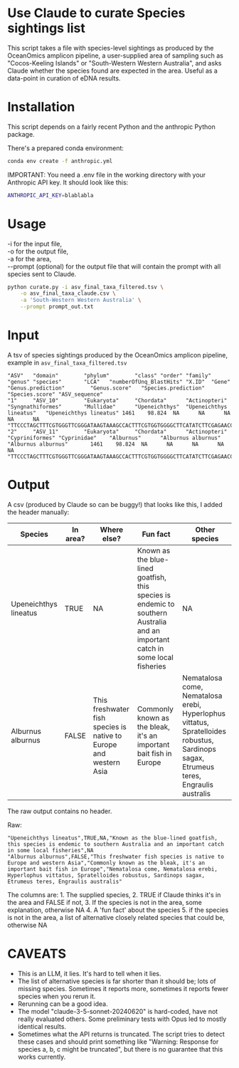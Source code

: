 # Use Claude to curate Species sightings list

This script takes a file with species-level sightings as produced by the OceanOmics amplicon pipeline, a user-supplied area of sampling such as "Cocos-Keeling Islands" or "South-Western Western Australia", and asks Claude whether the species found are expected in the area. Useful as a data-point in curation of eDNA results.

# Installation

This script depends on a fairly recent Python and the anthropic Python package.

There's a prepared conda environment:

```bash
conda env create -f anthropic.yml
```

IMPORTANT: You need a .env file in the working directory with your Anthropic API key. It should look like this:

```bash
ANTHROPIC_API_KEY=blablabla
```

# Usage

-i for the input file,  
-o for the output file,  
-a for the area,  
--prompt (optional) for the output file that will contain the prompt with all species sent to Claude.  

```bash
python curate.py -i asv_final_taxa_filtered.tsv \
	-o asv_final_taxa_claude.csv \
	-a 'South-Western Western Australia' \
	--prompt prompt_out.txt
```

# Input

A tsv of species sightings produced by the OceanOmics amplicon pipeline, example in `asv_final_taxa_filtered.tsv`

```
"ASV"   "domain"        "phylum"        "class" "order" "family"        "genus" "species"       "LCA"   "numberOfUnq_BlastHits" "X.ID"  "Gene"  "Genus.prediction"        "Genus.score"   "Species.prediction"    "Species.score" "ASV_sequence"
"1"     "ASV_10"        "Eukaryota"     "Chordata"      "Actinopteri"   "Syngnathiformes"       "Mullidae"      "Upeneichthys"  "Upeneichthys lineatus"   "Upeneichthys lineatus" 1461    98.824  NA      NA      NA      NA      NA      "TTCCCTAGCTTTCGTGGGTTCGGGATAAGTAAAGCCACTTTCGTGGTGGGGCTTCATATCTTCGAGAACGTATAACAGCTTTGAAGACGTTCGGCTTTACTAGAATAATACTCCGTAACCACCCTTTACGCCGGTGCCTATCAACTTGGGCCCCTCGTATAACCGCGGTG"
"2"     "ASV_11"        "Eukaryota"     "Chordata"      "Actinopteri"   "Cypriniformes" "Cyprinidae"    "Alburnus"      "Alburnus alburnus"     "Alburnus alburnus"       1461    98.824  NA      NA      NA      NA      NA      "TTCCCTAGCTTTCGTGGGTTCGGGATAAGTAAAGCCACTTTCGTGGTGGGGCTTCATATCTTCGAGAACGTATAACAGCTTTGAAGACGTTCGGCTTTACTAGAATAATACTCCGTAACCACCCTTTACGCCGGTGCCTATCAACTTGGGCCCCTCGTATAACCGCGGTG"
```

# Output

A csv (produced by Claude so can be buggy!) that looks like this, I added the header manually:

| Species | In area? | Where else? | Fun fact | Other species |
| --- | --- | --- | --- | --- |
| Upeneichthys lineatus | TRUE | NA | Known as the blue-lined goatfish, this species is endemic to southern Australia and an important catch in some local fisheries | NA |
| Alburnus alburnus | FALSE | This freshwater fish species is native to Europe and western Asia | Commonly known as the bleak, it's an important bait fish in Europe | Nematalosa come, Nematalosa erebi, Hyperlophus vittatus, Spratelloides robustus, Sardinops sagax, Etrumeus teres, Engraulis australis |

The raw output contains no header.

Raw:

```
"Upeneichthys lineatus",TRUE,NA,"Known as the blue-lined goatfish, this species is endemic to southern Australia and an important catch in some local fisheries",NA
"Alburnus alburnus",FALSE,"This freshwater fish species is native to Europe and western Asia","Commonly known as the bleak, it's an important bait fish in Europe","Nematalosa come, Nematalosa erebi, Hyperlophus vittatus, Spratelloides robustus, Sardinops sagax, Etrumeus teres, Engraulis australis"
```

The columns are:
	1. The supplied species,
	2. TRUE if Claude thinks it's in the area and FALSE if not,
	3. If the species is not in the area, some explanation, otherwise NA
	4. A 'fun fact' about the species 
	5. if the species is not in the area, a list of alternative closely related species that could be, otherwise NA

# CAVEATS

- This is an LLM, it lies. It's hard to tell when it lies.  
- The list of alternative species is far shorter than it should be; lots of missing species. Sometimes it reports more, sometimes it reports fewer species when you rerun it.
- Rerunning can be a good idea.
- The model "claude-3-5-sonnet-20240620" is hard-coded, have not really evaluated others. Some preliminary tests with Opus led to mostly identical results.
- Sometimes what the API returns is truncated. The script tries to detect these cases and should print something like "Warning: Response for species a, b, c might be truncated", but there is no guarantee that this works currently.

